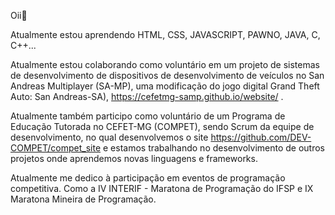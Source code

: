 Oii👋

Atualmente estou aprendendo HTML, CSS, JAVASCRIPT, PAWNO, JAVA, C, C++...

Atualmente estou colaborando como voluntário em um projeto de sistemas de desenvolvimento de dispositivos de desenvolvimento de veículos no San Andreas Multiplayer (SA-MP), uma modificação do jogo digital Grand Theft Auto: San Andreas-SA), https://cefetmg-samp.github.io/website/ .

Atualmente também participo como voluntário de um Programa de Educação Tutorada no CEFET-MG (COMPET), sendo Scrum da equipe de desenvolvimento, no qual desenvolvemos o site https://github.com/DEV-COMPET/compet_site e estamos trabalhando no desenvolvimento de outros projetos onde aprendemos novas linguagens e frameworks.

Atualmente me dedico à participação em eventos de programação competitiva. Como a IV INTERIF - Maratona de Programação do IFSP e IX Maratona Mineira de Programação.

